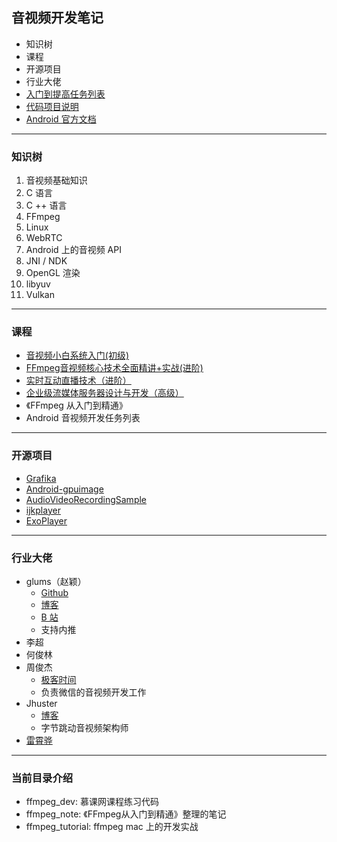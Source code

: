 ## 音视频开发笔记

- 知识树
- 课程
- 开源项目
- 行业大佬
- [入门到提高任务列表](./task_list.md)
- [代码项目说明](./project_wiki.md)
- [Android 官方文档](https://developer.android.com/guide/topics/media)

---

### 知识树

1. 音视频基础知识
2. C 语言
3. C ++  语言
4. FFmpeg
5. Linux
6. WebRTC
7. Android 上的音视频 API
8. JNI / NDK
9. OpenGL 渲染
10. libyuv
11. Vulkan

---

### 课程

- [音视频小白系统入门(初级)](https://coding.imooc.com/class/415.html)
- [FFmpeg音视频核心技术全面精讲+实战(进阶)](https://coding.imooc.com/learn/list/279.html)
- [实时互动直播技术（进阶）](https://coding.imooc.com/class/329.html)
- [企业级流媒体服务器设计与开发（高级）](https://coding.imooc.com/class/387.html)
- 《FFmpeg 从入门到精通》
- Android 音视频开发任务列表

---

### 开源项目

- [Grafika](https://github.com/google/grafika)
- [Android-gpuimage](https://github.com/cats-oss/android-gpuimage)
- [AudioVideoRecordingSample](http://AudioVideoRecordingSample)
- [ijkplayer](https://github.com/bilibili/ijkplayer)
- [ExoPlayer](https://github.com/google/ExoPlayer)

---

### 行业大佬

- glums（赵颖）
  - [Github](https://github.com/glumes)
  - [博客](https://www.glumes.com/)
  - [B 站](https://space.bilibili.com/105478237)
  - 支持内推 
- 李超
- 何俊林
- 周俊杰
  - [极客时间](https://time.geekbang.org/column/article/88846)
  - 负责微信的音视频开发工作
- Jhuster
  - [博客](https://blog.51cto.com/ticktick/1956269)
  - 字节跳动音视频架构师
- [雷霄骅](https://blog.csdn.net/leixiaohua1020)

---

### 当前目录介绍

- ffmpeg_dev: 慕课网课程练习代码
- ffmpeg_note: 《FFmpeg从入门到精通》整理的笔记
- ffmpeg_tutorial: ffmpeg mac 上的开发实战
